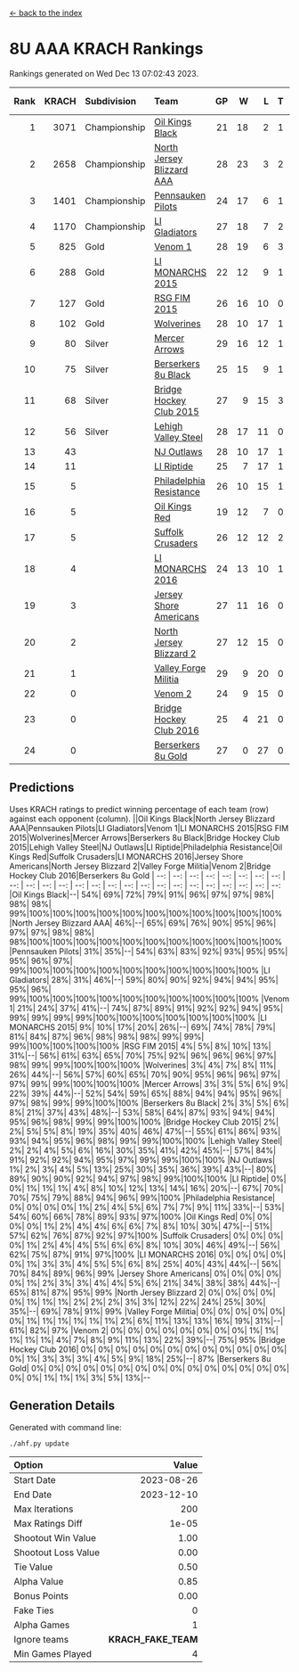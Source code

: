 [<- back to the index](readme.md)
# 8U AAA KRACH Rankings
Rankings generated on Wed Dec 13 07:02:43 2023.

Rank|KRACH|Subdivision|Team|GP|W|L|T|OTW|OTL|SoS|Exp Wins|Win Diff
---:|---:|:---|:---|---:|---:|---:|---:|---:|---:|---:|---:|---:
1|3071|Championship|[Oil Kings Black](https://gamesheetstats.com/seasons/3659/teams/140206/schedule)|21|18|2|1|1|0|528|19.3|-0.0
2|2658|Championship|[North Jersey Blizzard AAA](https://gamesheetstats.com/seasons/3659/teams/140205/schedule)|28|23|3|2|0|0|561|24.8|-0.0
3|1401|Championship|[Pennsauken Pilots](https://gamesheetstats.com/seasons/3659/teams/140208/schedule)|24|17|6|1|0|0|857|18.3|-0.0
4|1170|Championship|[LI Gladiators](https://gamesheetstats.com/seasons/3659/teams/140201/schedule)|27|18|7|2|1|0|944|19.8|-0.0
5|825|Gold|[Venom 1](https://gamesheetstats.com/seasons/3659/teams/140213/schedule)|28|19|6|3|1|1|715|21.3|-0.0
6|288|Gold|[LI MONARCHS 2015](https://gamesheetstats.com/seasons/3659/teams/140198/schedule)|22|12|9|1|0|0|691|13.3|-0.0
7|127|Gold|[RSG FIM 2015](https://gamesheetstats.com/seasons/3659/teams/140210/schedule)|26|16|10|0|0|1|581|16.8|-0.0
8|102|Gold|[Wolverines](https://gamesheetstats.com/seasons/3659/teams/140215/schedule)|28|10|17|1|0|1|918|11.3|-0.0
9|80|Silver|[Mercer Arrows](https://gamesheetstats.com/seasons/3659/teams/140202/schedule)|29|16|12|1|2|1|321|17.3|-0.0
10|75|Silver|[Berserkers 8u Black](https://gamesheetstats.com/seasons/3659/teams/140192/schedule)|25|15|9|1|0|0|337|16.3|-0.0
11|68|Silver|[Bridge Hockey Club 2015](https://gamesheetstats.com/seasons/3659/teams/140194/schedule)|27|9|15|3|1|3|575|11.3|-0.0
12|56|Silver|[Lehigh Valley Steel](https://gamesheetstats.com/seasons/3659/teams/140197/schedule)|28|17|11|0|2|0|416|17.8|-0.0
13|43||[NJ Outlaws](https://gamesheetstats.com/seasons/3659/teams/140203/schedule)|28|10|17|1|1|2|691|11.3|-0.0
14|11||[LI Riptide](https://gamesheetstats.com/seasons/3659/teams/140200/schedule)|25|7|17|1|0|0|551|8.4|0.0
15|5||[Philadelphia Resistance](https://gamesheetstats.com/seasons/3659/teams/140209/schedule)|26|10|15|1|0|0|140|11.4|0.0
16|5||[Oil Kings Red](https://gamesheetstats.com/seasons/3659/teams/140207/schedule)|19|12|7|0|0|0|15|12.9|0.0
17|5||[Suffolk Crusaders](https://gamesheetstats.com/seasons/3659/teams/140211/schedule)|26|12|12|2|2|1|69|13.9|0.0
18|4||[LI MONARCHS 2016](https://gamesheetstats.com/seasons/3659/teams/140199/schedule)|24|13|10|1|1|0|16|14.4|0.0
19|3||[Jersey Shore Americans](https://gamesheetstats.com/seasons/3659/teams/140196/schedule)|27|11|16|0|0|2|100|11.9|0.0
20|2||[North Jersey Blizzard 2](https://gamesheetstats.com/seasons/3659/teams/140204/schedule)|27|12|15|0|2|2|15|12.9|0.0
21|1||[Valley Forge Militia](https://gamesheetstats.com/seasons/3659/teams/140212/schedule)|29|9|20|0|0|1|122|9.9|0.0
22|0||[Venom 2](https://gamesheetstats.com/seasons/3659/teams/140214/schedule)|24|9|15|0|1|0|6|9.9|0.0
23|0||[Bridge Hockey Club 2016](https://gamesheetstats.com/seasons/3659/teams/140195/schedule)|25|4|21|0|0|0|9|4.9|0.0
24|0||[Berserkers 8u Gold](https://gamesheetstats.com/seasons/3659/teams/140193/schedule)|27|0|27|0|0|0|7|0.9|0.0

## Predictions
Uses KRACH ratings to predict winning percentage of each team (row) against each opponent (column).
||Oil Kings Black|North Jersey Blizzard AAA|Pennsauken Pilots|LI Gladiators|Venom 1|LI MONARCHS 2015|RSG FIM 2015|Wolverines|Mercer Arrows|Berserkers 8u Black|Bridge Hockey Club 2015|Lehigh Valley Steel|NJ Outlaws|LI Riptide|Philadelphia Resistance|Oil Kings Red|Suffolk Crusaders|LI MONARCHS 2016|Jersey Shore Americans|North Jersey Blizzard 2|Valley Forge Militia|Venom 2|Bridge Hockey Club 2016|Berserkers 8u Gold
| --: | --: | --: | --: | --: | --: | --: | --: | --: | --: | --: | --: | --: | --: | --: | --: | --: | --: | --: | --: | --: | --: | --: | --: | --: 
|Oil Kings Black|--| 54%| 69%| 72%| 79%| 91%| 96%| 97%| 97%| 98%| 98%| 98%| 99%|100%|100%|100%|100%|100%|100%|100%|100%|100%|100%|100%
|North Jersey Blizzard AAA| 46%|--| 65%| 69%| 76%| 90%| 95%| 96%| 97%| 97%| 98%| 98%| 98%|100%|100%|100%|100%|100%|100%|100%|100%|100%|100%|100%
|Pennsauken Pilots| 31%| 35%|--| 54%| 63%| 83%| 92%| 93%| 95%| 95%| 95%| 96%| 97%| 99%|100%|100%|100%|100%|100%|100%|100%|100%|100%|100%
|LI Gladiators| 28%| 31%| 46%|--| 59%| 80%| 90%| 92%| 94%| 94%| 95%| 95%| 96%| 99%|100%|100%|100%|100%|100%|100%|100%|100%|100%|100%
|Venom 1| 21%| 24%| 37%| 41%|--| 74%| 87%| 89%| 91%| 92%| 92%| 94%| 95%| 99%| 99%| 99%| 99%|100%|100%|100%|100%|100%|100%|100%
|LI MONARCHS 2015|  9%| 10%| 17%| 20%| 26%|--| 69%| 74%| 78%| 79%| 81%| 84%| 87%| 96%| 98%| 98%| 98%| 99%| 99%| 99%|100%|100%|100%|100%
|RSG FIM 2015|  4%|  5%|  8%| 10%| 13%| 31%|--| 56%| 61%| 63%| 65%| 70%| 75%| 92%| 96%| 96%| 96%| 97%| 98%| 99%| 99%|100%|100%|100%
|Wolverines|  3%|  4%|  7%|  8%| 11%| 26%| 44%|--| 56%| 57%| 60%| 65%| 70%| 90%| 95%| 96%| 96%| 97%| 97%| 99%| 99%|100%|100%|100%
|Mercer Arrows|  3%|  3%|  5%|  6%|  9%| 22%| 39%| 44%|--| 52%| 54%| 59%| 65%| 88%| 94%| 94%| 95%| 96%| 97%| 98%| 99%| 99%|100%|100%
|Berserkers 8u Black|  2%|  3%|  5%|  6%|  8%| 21%| 37%| 43%| 48%|--| 53%| 58%| 64%| 87%| 93%| 94%| 94%| 95%| 96%| 98%| 99%| 99%|100%|100%
|Bridge Hockey Club 2015|  2%|  2%|  5%|  5%|  8%| 19%| 35%| 40%| 46%| 47%|--| 55%| 61%| 86%| 93%| 93%| 94%| 95%| 96%| 98%| 99%| 99%|100%|100%
|Lehigh Valley Steel|  2%|  2%|  4%|  5%|  6%| 16%| 30%| 35%| 41%| 42%| 45%|--| 57%| 84%| 91%| 92%| 92%| 94%| 95%| 97%| 99%| 99%|100%|100%
|NJ Outlaws|  1%|  2%|  3%|  4%|  5%| 13%| 25%| 30%| 35%| 36%| 39%| 43%|--| 80%| 89%| 90%| 90%| 92%| 94%| 97%| 98%| 99%|100%|100%
|LI Riptide|  0%|  0%|  1%|  1%|  1%|  4%|  8%| 10%| 12%| 13%| 14%| 16%| 20%|--| 67%| 70%| 70%| 75%| 79%| 88%| 94%| 96%| 99%|100%
|Philadelphia Resistance|  0%|  0%|  0%|  0%|  1%|  2%|  4%|  5%|  6%|  7%|  7%|  9%| 11%| 33%|--| 53%| 54%| 60%| 66%| 78%| 89%| 93%| 97%|100%
|Oil Kings Red|  0%|  0%|  0%|  0%|  1%|  2%|  4%|  4%|  6%|  6%|  7%|  8%| 10%| 30%| 47%|--| 51%| 57%| 62%| 76%| 87%| 92%| 97%|100%
|Suffolk Crusaders|  0%|  0%|  0%|  0%|  1%|  2%|  4%|  4%|  5%|  6%|  6%|  8%| 10%| 30%| 46%| 49%|--| 56%| 62%| 75%| 87%| 91%| 97%|100%
|LI MONARCHS 2016|  0%|  0%|  0%|  0%|  0%|  1%|  3%|  3%|  4%|  5%|  5%|  6%|  8%| 25%| 40%| 43%| 44%|--| 56%| 70%| 84%| 89%| 96%| 99%
|Jersey Shore Americans|  0%|  0%|  0%|  0%|  0%|  1%|  2%|  3%|  3%|  4%|  4%|  5%|  6%| 21%| 34%| 38%| 38%| 44%|--| 65%| 81%| 87%| 95%| 99%
|North Jersey Blizzard 2|  0%|  0%|  0%|  0%|  0%|  1%|  1%|  1%|  2%|  2%|  2%|  3%|  3%| 12%| 22%| 24%| 25%| 30%| 35%|--| 69%| 78%| 91%| 99%
|Valley Forge Militia|  0%|  0%|  0%|  0%|  0%|  0%|  1%|  1%|  1%|  1%|  1%|  1%|  2%|  6%| 11%| 13%| 13%| 16%| 19%| 31%|--| 61%| 82%| 97%
|Venom 2|  0%|  0%|  0%|  0%|  0%|  0%|  0%|  0%|  1%|  1%|  1%|  1%|  1%|  4%|  7%|  8%|  9%| 11%| 13%| 22%| 39%|--| 75%| 95%
|Bridge Hockey Club 2016|  0%|  0%|  0%|  0%|  0%|  0%|  0%|  0%|  0%|  0%|  0%|  0%|  0%|  1%|  3%|  3%|  3%|  4%|  5%|  9%| 18%| 25%|--| 87%
|Berserkers 8u Gold|  0%|  0%|  0%|  0%|  0%|  0%|  0%|  0%|  0%|  0%|  0%|  0%|  0%|  0%|  0%|  0%|  0%|  1%|  1%|  1%|  3%|  5%| 13%|--

## Generation Details

Generated with command line:
```
./ahf.py update
```

| Option | Value |
| :----- | ----: |
| Start Date | 2023-08-26 |
| End Date | 2023-12-10 |
| Max Iterations | 200 |
| Max Ratings Diff | 1e-05 |
| Shootout Win Value | 1.00 |
| Shootout Loss Value | 0.00 |
| Tie Value | 0.50 |
| Alpha Value | 0.85 |
| Bonus Points | 0.00 |
| Fake Ties | 0 |
| Alpha Games | 1 |
| Ignore teams | __KRACH_FAKE_TEAM__ |
| Min Games Played | 4 |

